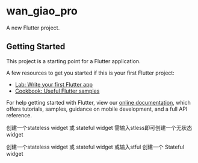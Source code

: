 # wan_giao_pro

A new Flutter project.

## Getting Started

This project is a starting point for a Flutter application.

A few resources to get you started if this is your first Flutter project:

- [Lab: Write your first Flutter app](https://flutter.dev/docs/get-started/codelab)
- [Cookbook: Useful Flutter samples](https://flutter.dev/docs/cookbook)

For help getting started with Flutter, view our
[online documentation](https://flutter.dev/docs), which offers tutorials,
samples, guidance on mobile development, and a full API reference.


创建一个stateless widget 或 stateful widget
需输入stless即可创建一个无状态widget


创建一个stateless widget 或 stateful widget
或输入stful 创建一个 Stateful widget
